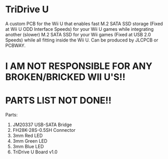 # TriDrive U
A custom PCB for the Wii U that enables fast M.2 SATA SSD storage (Fixed at Wii U ODD Interface Speeds) for your Wii U games while integrating another (slower) M.2 SATA SSD for your Wii games (Fixed at USB 2.0 Speeds) while all fitting inside the Wii U. Can be produced by JLCPCB or PCBWAY.

# I AM NOT RESPONSIBLE FOR ANY BROKEN/BRICKED WII U'S!!

# PARTS LIST NOT DONE!!

Parts:
1. JM20337 USB-SATA Bridge
2. FH28K-28S-0.5SH Connector
3. 3mm Red LED
4. 3mm Green LED
5. 3mm Blue LED
6. TriDrive U Board v1.0
   
